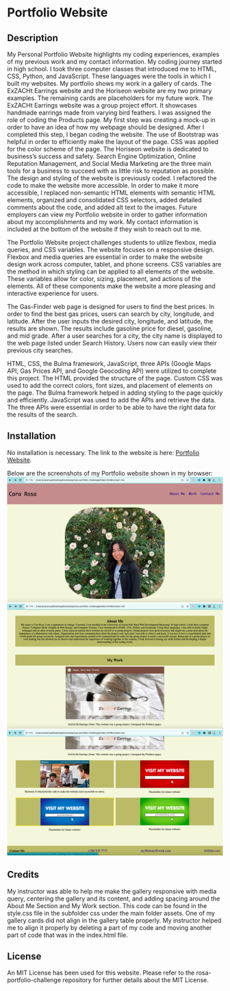 # Portfolio Website

## Description

My Personal Portfolio Website highlights my coding experiences, examples of my previous work and my contact information. My coding journey started in high school. I took three computer classes that introduced me to HTML, CSS,  Python, and JavaScript. These languages were the tools in which I built my websites. My portfolio shows my work in a gallery of cards. The ExZACHt Earrings website and the Horiseon website are my two primary examples. The remaining cards are placeholders for my future work. The ExZACHt Earrings website was a group project effort. It showcases handmade earrings made from varying bird feathers. I was assigned the role of coding the Products page. My first step was creating a mock-up in order to have an idea of how my webpage should be designed. After I completed this step, I began coding the website. The use of Bootstrap was helpful in order to efficiently make the layout of the page. CSS was applied for the color scheme of the page. The Horiseon website is dedicated to business’s success and safety. Search Engine Optimization, Online Reputation Management, and Social Media Marketing are the three main tools for a business to succeed with as little risk to reputation as possible. The design and styling of the website is previously coded. I refactored the code to make the website more accessible. In order to make it more accessible, I replaced non-semantic HTML elements with semantic HTML elements, organized and consolidated CSS selectors, added detailed comments about the code, and added alt text to the images. Future employers can view my Portfolio website in order to gather information about my accomplishments and my work. My contact information is included at the bottom of the website if they wish to reach out to me.

The Portfolio Website project challenges students to utilize flexbox, media queries, and CSS variables. The website focuses on a responsive design. Flexbox and media queries are essential in order to make the website design work across computer, tablet, and phone screens. CSS variables are the method in which styling can be applied to all elements of the website. These variables allow for color, sizing, placement, and actions of the elements. All of these components make the website a more pleasing and interactive experience for users.

The Gas-Finder web page is designed for users to find the best prices. In order to find the best gas prices, users can search by city, longitude, and latitude. After the user inputs the desired city, longitude, and latitude, the results are shown. The results include gasoline price for diesel, gasoline, and mid grade. After a user searches for a city, the city name is displayed to the web page listed under Search History. Users now can easily view their previous city searches.

HTML, CSS, the Bulma framework, JavaScript, three APIs (Google Maps API, Gas Prices API, and Google Geocoding API) were utilized to complete this project. The HTML provided the structure of the page. Custom CSS was used to add the correct colors, font sizes, and placement of elements on the page. The Bulma framework helped in adding styling to the page quickly and efficiently. JavaScript was used to add the APIs and retrieve the data. The three APIs were essential in order to be able to have the right data for the results of the search.

## Installation

No installation is necessary. The link to the website is here: [Portfolio Website](https://cararosa.github.io/rosa-portfolio-challenge/).

Below are the screenshots of my Portfolio website shown in my browser:
![Alt text](./assets/images/firstPage.png)
![Alt text](./assets/images/secondPage.png)
![Alt text](./assets/images/thirdPage.png)

## Credits

My instructor was able to help me make the gallery responsive with media query, centering the gallery and its content, and adding spacing around the About Me Section and My Work section. This code can be found in the style.css file in the subfolder css under the main folder assets. One of my gallery cards did not align in the gallery table properly. My instructor helped me to align it properly by deleting a part of my code and moving another part of code that was in the index.html file.

## License

An MIT License has been used for this website. Please refer to the rosa-portfolio-challenge repository for further details about the MIT License.
